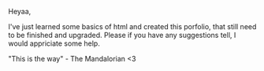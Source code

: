 Heyaa,

I've just learned some basics of html and created this porfolio, that still need to be finished and upgraded.
Please if you have any suggestions tell, I would appriciate some help.

"This is the way" - The Mandalorian <3
